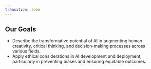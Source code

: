 ```yaml
---
transition: zoom
---
```


## Our Goals

- Describe the transformative potential of AI in augmenting human creativity, critical thinking, and decision-making processes across various fields.
- Apply ethical considerations in AI development and deployment, particularly in preventing biases and ensuring equitable outcomes.

